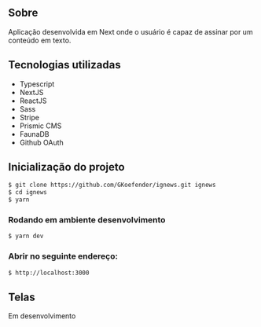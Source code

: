 ## Sobre

Aplicação desenvolvida em Next onde o usuário é capaz de assinar por um conteúdo em texto.

##  Tecnologias utilizadas

  -  Typescript
  -  NextJS
  -  ReactJS
  -  Sass
  -  Stripe 
  -  Prismic CMS
  -  FaunaDB
  -  Github OAuth

## Inicialização do projeto

```bash
$ git clone https://github.com/GKoefender/ignews.git ignews
$ cd ignews
$ yarn
```

### Rodando em ambiente desenvolvimento

```bash
$ yarn dev
```

### Abrir no seguinte endereço:
```bash
$ http://localhost:3000
```

## Telas

Em desenvolvimento